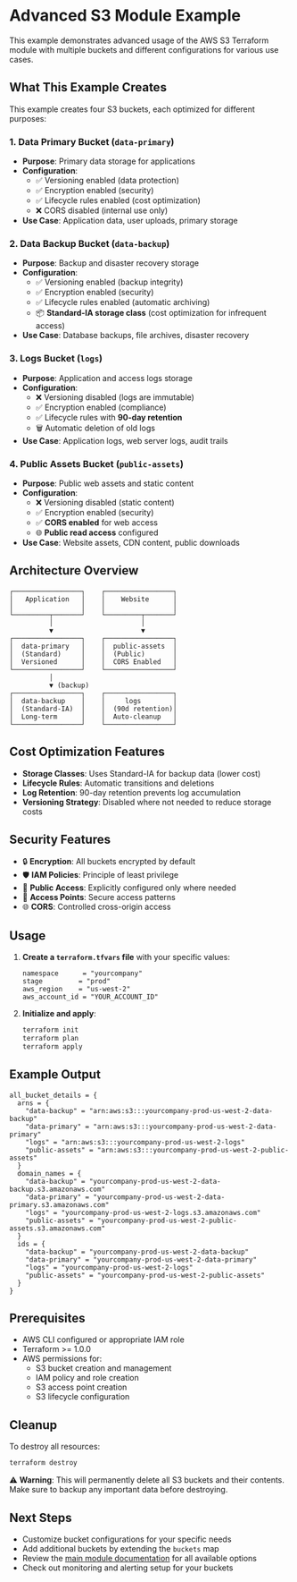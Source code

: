 # Advanced S3 Module Example

This example demonstrates advanced usage of the AWS S3 Terraform module with multiple buckets and different configurations for various use cases.

## What This Example Creates

This example creates four S3 buckets, each optimized for different purposes:

### 1. **Data Primary Bucket** (`data-primary`)
- **Purpose**: Primary data storage for applications
- **Configuration**:
  - ✅ Versioning enabled (data protection)
  - ✅ Encryption enabled (security)
  - ✅ Lifecycle rules enabled (cost optimization)
  - ❌ CORS disabled (internal use only)
- **Use Case**: Application data, user uploads, primary storage

### 2. **Data Backup Bucket** (`data-backup`)
- **Purpose**: Backup and disaster recovery storage
- **Configuration**:
  - ✅ Versioning enabled (backup integrity)
  - ✅ Encryption enabled (security)
  - ✅ Lifecycle rules enabled (automatic archiving)
  - 📦 **Standard-IA storage class** (cost optimization for infrequent access)
- **Use Case**: Database backups, file archives, disaster recovery

### 3. **Logs Bucket** (`logs`)
- **Purpose**: Application and access logs storage
- **Configuration**:
  - ❌ Versioning disabled (logs are immutable)
  - ✅ Encryption enabled (compliance)
  - ✅ Lifecycle rules with **90-day retention**
  - 🗑️ Automatic deletion of old logs
- **Use Case**: Application logs, web server logs, audit trails

### 4. **Public Assets Bucket** (`public-assets`)
- **Purpose**: Public web assets and static content
- **Configuration**:
  - ❌ Versioning disabled (static content)
  - ✅ Encryption enabled (security)
  - ✅ **CORS enabled** for web access
  - 🌐 **Public read access** configured
- **Use Case**: Website assets, CDN content, public downloads

## Architecture Overview

```
┌─────────────────┐    ┌─────────────────┐
│   Application   │    │    Website      │
│                 │    │                 │
└─────────┬───────┘    └─────────┬───────┘
          │                      │
          ▼                      ▼
┌─────────────────┐    ┌─────────────────┐
│  data-primary   │    │  public-assets  │
│  (Standard)     │    │  (Public)       │
│  Versioned      │    │  CORS Enabled   │
└─────────────────┘    └─────────────────┘
          │
          ▼ (backup)
┌─────────────────┐    ┌─────────────────┐
│  data-backup    │    │     logs        │
│  (Standard-IA)  │    │  (90d retention)│
│  Long-term      │    │  Auto-cleanup   │
└─────────────────┘    └─────────────────┘
```

## Cost Optimization Features

- **Storage Classes**: Uses Standard-IA for backup data (lower cost)
- **Lifecycle Rules**: Automatic transitions and deletions
- **Log Retention**: 90-day retention prevents log accumulation
- **Versioning Strategy**: Disabled where not needed to reduce storage costs

## Security Features

- 🔒 **Encryption**: All buckets encrypted by default
- 🛡️ **IAM Policies**: Principle of least privilege
- 🚫 **Public Access**: Explicitly configured only where needed
- 🔐 **Access Points**: Secure access patterns
- 🌐 **CORS**: Controlled cross-origin access

## Usage

1. **Create a `terraform.tfvars` file** with your specific values:
   ```hcl
   namespace      = "yourcompany"
   stage         = "prod"
   aws_region    = "us-west-2"
   aws_account_id = "YOUR_ACCOUNT_ID"
   ```

2. **Initialize and apply**:
   ```bash
   terraform init
   terraform plan
   terraform apply
   ```

## Example Output

```hcl
all_bucket_details = {
  arns = {
    "data-backup" = "arn:aws:s3:::yourcompany-prod-us-west-2-data-backup"
    "data-primary" = "arn:aws:s3:::yourcompany-prod-us-west-2-data-primary"
    "logs" = "arn:aws:s3:::yourcompany-prod-us-west-2-logs"
    "public-assets" = "arn:aws:s3:::yourcompany-prod-us-west-2-public-assets"
  }
  domain_names = {
    "data-backup" = "yourcompany-prod-us-west-2-data-backup.s3.amazonaws.com"
    "data-primary" = "yourcompany-prod-us-west-2-data-primary.s3.amazonaws.com"
    "logs" = "yourcompany-prod-us-west-2-logs.s3.amazonaws.com"
    "public-assets" = "yourcompany-prod-us-west-2-public-assets.s3.amazonaws.com"
  }
  ids = {
    "data-backup" = "yourcompany-prod-us-west-2-data-backup"
    "data-primary" = "yourcompany-prod-us-west-2-data-primary"
    "logs" = "yourcompany-prod-us-west-2-logs"
    "public-assets" = "yourcompany-prod-us-west-2-public-assets"
  }
}
```

## Prerequisites

- AWS CLI configured or appropriate IAM role
- Terraform >= 1.0.0
- AWS permissions for:
  - S3 bucket creation and management
  - IAM policy and role creation
  - S3 access point creation
  - S3 lifecycle configuration

## Cleanup

To destroy all resources:
```bash
terraform destroy
```

⚠️ **Warning**: This will permanently delete all S3 buckets and their contents. Make sure to backup any important data before destroying.

## Next Steps

- Customize bucket configurations for your specific needs
- Add additional buckets by extending the `buckets` map
- Review the [main module documentation](../../README.md) for all available options
- Check out monitoring and alerting setup for your buckets
